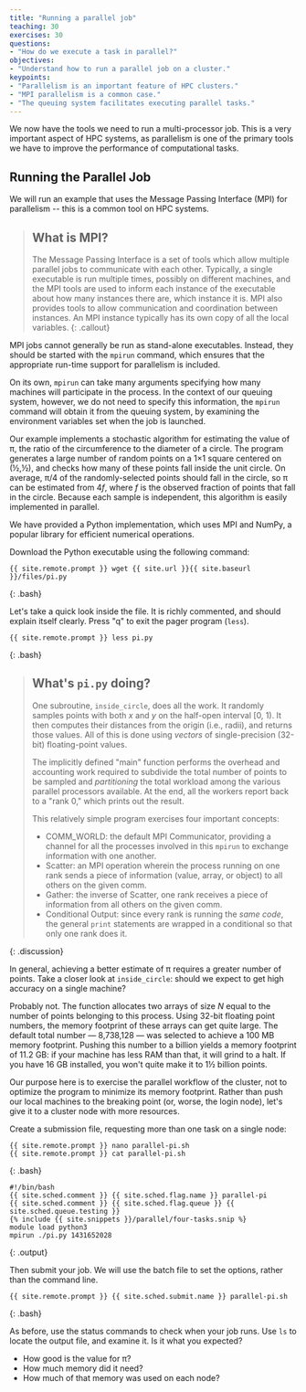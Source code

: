 ```yaml
---
title: "Running a parallel job"
teaching: 30
exercises: 30
questions:
- "How do we execute a task in parallel?"
objectives:
- "Understand how to run a parallel job on a cluster."
keypoints:
- "Parallelism is an important feature of HPC clusters."
- "MPI parallelism is a common case."
- "The queuing system facilitates executing parallel tasks."
---
```


We now have the tools we need to run a multi-processor job. This is a very important
aspect of HPC systems, as parallelism is one of the primary tools we have to improve the
performance of computational tasks.

## Running the Parallel Job

We will run an example that uses the Message Passing Interface (MPI) for parallelism --
this is a common tool on HPC systems.

> ## What is MPI?
> 
> The Message Passing Interface is a set of tools which allow multiple parallel jobs to
> communicate with each other. Typically, a single executable is run multiple times,
> possibly on different machines, and the MPI tools are used to inform each instance of
> the executable about how many instances there are, which instance it is. MPI also
> provides tools to allow communication and coordination between instances.
> An MPI instance typically has its own copy of all the local variables.
{: .callout}

MPI jobs cannot generally be run as stand-alone executables. Instead, they should be
started with the `mpirun` command, which ensures that the appropriate run-time support for
parallelism is included.

On its own, `mpirun` can take many arguments specifying how many machines will participate
in the process. In the context of our queuing system, however, we do not need to specify
this information, the `mpirun` command will obtain it from the queuing system, by
examining the environment variables set when the job is launched.

Our example implements a stochastic algorithm for estimating the value of &#960;, the
ratio of the circumference to the diameter of a circle. The program generates a large
number of random points on a 1&times;1 square centered on (&frac12;,&frac12;), and checks
how many of these points fall inside the unit circle. On average, &#960;/4 of the
randomly-selected points should fall in the circle, so &#960; can be estimated from 4*f*,
where *f* is the observed fraction of points that fall in the circle. Because each sample
is independent, this algorithm is easily implemented in parallel.

We have provided a Python implementation, which uses MPI and NumPy, a popular library for
efficient numerical operations.

Download the Python executable using the following command:

```
{{ site.remote.prompt }} wget {{ site.url }}{{ site.baseurl }}/files/pi.py
```
{: .bash}

Let's take a quick look inside the file. It is richly commented, and should explain itself
clearly. Press "q" to exit the pager program (`less`).

```
{{ site.remote.prompt }} less pi.py
```
{: .bash}

> ## What's `pi.py` doing?
>
> One subroutine, `inside_circle`, does all the work. It randomly samples points with both
> *x* and *y* on the half-open interval [0, 1). It then computes their distances from the
> origin (i.e., radii), and returns those values. All of this is done using *vectors* of
> single-precision (32-bit) floating-point values.
>
> The implicitly defined "main" function performs the overhead and accounting work
> required to subdivide the total number of points to be sampled and *partitioning* the
> total workload among the various parallel processors available. At the end, all the
> workers report back to a "rank 0," which prints out the result.
>
> This relatively simple program exercises four important concepts:
>
> * COMM_WORLD: the default MPI Communicator, providing a channel for all the processes
>   involved in this `mpirun` to exchange information with one another.
> * Scatter: an MPI operation wherein the process running on one rank sends a piece of
>   information (value, array, or object) to all others on the given comm.
> * Gather: the inverse of Scatter, one rank receives a piece of information from all
>   others on the given comm.
> * Conditional Output: since every rank is running the *same code*, the general `print`
>   statements are wrapped in a conditional so that only one rank does it.
>
{: .discussion}

In general, achieving a better estimate of π requires a greater number of points. Take a
closer look at `inside_circle`: should we expect to get high accuracy on a single
machine?

Probably not. The function allocates two arrays of size *N* equal to the number of points
belonging to this process. Using 32-bit floating point numbers, the memory footprint of
these arrays can get quite large. The default total number &mdash; 8,738,128 &mdash; was
selected to achieve a 100 MB memory footprint. Pushing this number to a billion yields a
memory footprint of 11.2 GB: if your machine has less RAM than that, it will grind
to a halt. If you have 16 GB installed, you won't quite make it to 1&frac12; billion points.

Our purpose here is to exercise the parallel workflow of the cluster, not to optimize the
program to minimize its memory footprint. Rather than push our local machines to the
breaking point (or, worse, the login node), let's give it to a cluster node with more
resources. 

Create a submission file, requesting more than one task on a single node:

```
{{ site.remote.prompt }} nano parallel-pi.sh
{{ site.remote.prompt }} cat parallel-pi.sh
```
{: .bash}

```
#!/bin/bash
{{ site.sched.comment }} {{ site.sched.flag.name }} parallel-pi
{{ site.sched.comment }} {{ site.sched.flag.queue }} {{ site.sched.queue.testing }}
{% include {{ site.snippets }}/parallel/four-tasks.snip %}
module load python3
mpirun ./pi.py 1431652028
```
{: .output}

Then submit your job. We will use the batch file to set the options,
rather than the command line.

```
{{ site.remote.prompt }} {{ site.sched.submit.name }} parallel-pi.sh
```
{: .bash}

As before, use the status commands to check when your job runs. Use `ls` to locate the
output file, and examine it. Is it what you expected?

* How good is the value for &#960;?
* How much memory did it need?
* How much of that memory was used on each node?
